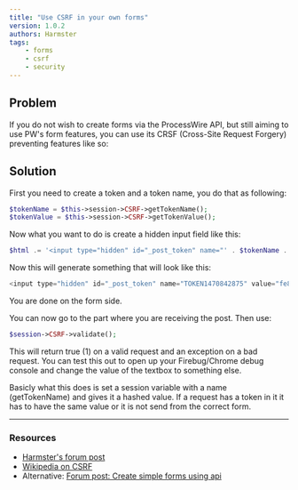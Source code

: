 ```yaml
---
title: "Use CSRF in your own forms"
version: 1.0.2
authors: Harmster
tags:
    - forms
    - csrf
    - security
---
```


## Problem

If you do not wish to create forms via the ProcessWire API, but still aiming to use PW's form features, you can use its CRSF (Cross-Site Request Forgery) preventing features like so:

## Solution

First you need to create a token and a token name, you do that as following:

```php
$tokenName = $this->session->CSRF->getTokenName();
$tokenValue = $this->session->CSRF->getTokenValue();
```

Now what you want to do is create a hidden input field like this:

```php
$html .= '<input type="hidden" id="_post_token" name="' . $tokenName . '" value="' . $tokenValue . '"/>';
```

Now this will generate something that will look like this:

```php
<input type="hidden" id="_post_token" name="TOKEN1470842875" value="fe8ce9c1b9e6b9e361830df3525c49317a35332fbf626aa8793777a3b705824a">
```

You are done on the form side.

You can now go to the part where you are receiving the post. Then use:

```php
$session->CSRF->validate();
```

This will return true (1) on a valid request and an exception on a bad request. You can test this out to open up your Firebug/Chrome debug console and change the value of the textbox to something else.

Basicly what this does is set a session variable with a name (getTokenName) and gives it a hashed value. If a request has a token in it it has to have the same value or it is not send from the correct form.

---

### Resources

-   [Harmster's forum post](https://processwire.com/talk/topic/3779-use-csrf-in-your-own-forms/)
-   [Wikipedia on CSRF](https://en.wikipedia.org/wiki/Cross-site_request_forgery)
-   Alternative: [Forum post: Create simple forms using api](https://processwire.com/talk/topic/2089-create-simple-forms-using-api/)
